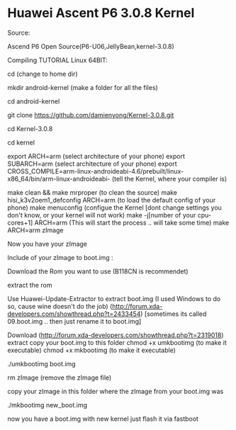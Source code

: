 Huawei Ascent P6 3.0.8 Kernel
=============================


Source:

Ascend P6 Open Source(P6-U06,JellyBean,kernel-3.0.8)



Compiling TUTORIAL Linux 64BIT:

cd (change to home dir)

mkdir android-kernel (make a folder for all the files)

cd android-kernel

git clone https://github.com/damienyong/Kernel-3.0.8.git

cd Kernel-3.0.8

cd kernel

export ARCH=arm (select architecture of your phone)
export SUBARCH=arm (select architecture of your phone)
export CROSS_COMPILE=arm-linux-androideabi-4.6/prebuilt/linux-x86_64/bin/arm-linux-androideabi- (tell the Kernel, where your compiler is)

make clean && make mrproper (to clean the source)
make hisi_k3v2oem1_defconfig ARCH=arm (to load the default config of your phone)
make menuconfig (configue the Kernel [dont change settings you don't know, or your kernel will not work)
make -j[number of your cpu-cores+1] ARCH=arm (This will start the process .. will take some time)
make ARCH=arm zImage 

Now you have your zImage 

Include of your zImage to boot.img :

Download the Rom you want to use (B118CN is recommendet)

extract the rom

Use Huawei-Update-Extractor to extract boot.img (I used Windows to do so, cause wine doesn't do the job)
(http://forum.xda-developers.com/showthread.php?t=2433454) [sometimes its called 09.boot.img .. then just rename it to boot.img]

Download (http://forum.xda-developers.com/showthread.php?t=2319018)
extract
copy your boot.img to this folder
chmod +x umkbootimg (to make it executable)
chmod +x mkbootimg (to make it executable)

./umkbootimg boot.img

rm zImage (remove the zImage file)

copy your zImage in this folder where the zImage from your boot.img was

./mkbootimg new_boot.img

now you have a boot.img with new kernel
just flash it via fastboot
